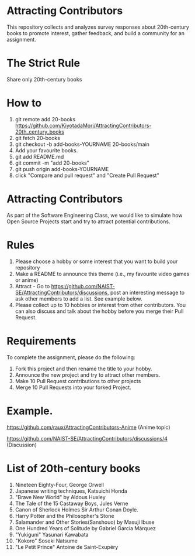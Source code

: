 # Attracting Contributors

This repository collects and analyzes survey responses about 20th-century books to promote interest, gather feedback, and build a community for an assignment.

# The Strict Rule

Share only 20th-century books

# How to

1. git remote add 20-books https://github.com/KiyotadaMori/AttractingContributors-20th_century_books
2. git fetch 20-books
3. git checkout -b add-books-YOURNAME 20-books/main
4. Add your favourite books.
5. git add README.md
6. git commit -m "add 20-books"
7. git push origin add-books-YOURNAME
8. click "Compare and pull request" and "Create Pull Request"

# Attracting Contributors

As part of the Software Engineering Class, we would like to simulate how Open Source Projects start and try to attract potential contributions.

# Rules

1. Please choose a hobby or some interest that you want to build your repository
2. Make a README to announce this theme (i.e., my favourite video games or anime)
3. Attract - Go to https://github.com/NAIST-SE/AttractingContributors/discussions, post an interesting message to ask other members to add a list. See example below.
4. Please collect up to 10 hobbies or interest from other contributors. You can also discuss and talk about the hobby before you merge their Pull Request.

# Requirements

To complete the assignment, please do the following:

1. Fork this project and then rename the title to your hobby.
2. Announce the new project and try to attract other members.
3. Make 10 Pull Request contributions to other projects
4. Merge 10 Pull Requests into your forked Project.

# Example.

https://github.com/raux/AttractingContributors-Anime (Anime topic)

https://github.com/NAIST-SE/AttractingContributors/discussions/4 (Discussion)

# List of 20th-century books

1. Nineteen Eighty-Four, George Orwell
2. Japanese writing techniques, Katsuichi Honda
3. "Brave New World" by Aldous Huxley
4. The Tale of the 15 Castaway Boys, Jules Verne
5. Canon of Sherlock Holmes Sir Arthur Conan Doyle.
6. Harry Potter and the Philosopher's Stone
7. Salamander and Other Stories(Sanshouo) by Masuji Ibuse
8. One Hundred Years of Solitude by Gabriel García Márquez
9. "Yukiguni" Yasunari Kawabata
10. "Kokoro" Soseki Natsume
11. "Le Petit Prince" Antoine de Saint-Exupéry
